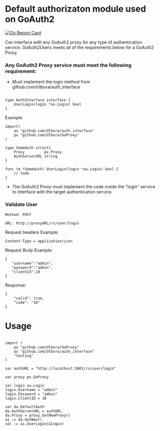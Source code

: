 

Default authorizaton module used on GoAuth2
==============

[![Go Report Card](https://goreportcard.com/badge/github.com/Ulbora/default_auth)](https://goreportcard.com/report/github.com/Ulbora/default_auth)


Can interface with any GoAuth2 proxy for any type of authentication service. GoAuth2Users meets all of the requirements below for a GoAuth2 Proxy.

### Any GoAuth2 Proxy service must meet the following requirement:
* Must implement the login method from github.com/Ulbora/auth_interface
```

type AuthInterface interface {
	UserLogin(login *au.Login) bool
}
```
Example
```
import( 
    au "github.com/Ulbora/auth_interface"
    px "github.com/Ulbora/GoProxy"
)

type SomeAuth struct{
    Proxy         px.Proxy
	AuthServerURL string
}

func (m *SomeAuth) UserLogin(login *au.Login) bool {
    // todo
}
```

* The GoAuth2 Proxy must implement the code inside the "login" service to interface with the target authentication service.

### Validate User
```
Method: POST

URL: http://proxyURL/rs/user/login
```


Request headers Example:
```
Content-Type = application/json
```
Request Body Example:
```
{
   "username":"admin",
   "password":"admin",
   "clientId":10   
}
```
Response:
```
{
    "valid": true,
    "code": "10"
}
```


# Usage

```

import (
	px "github.com/Ulbora/GoProxy"
	au "github.com/Ulbora/auth_interface"
	"testing"
)

var authURL = "http://localhost:3001/rs/user/login"

var proxy px.GoProxy

var login au.Login
login.Username = "admin"
login.Password = "admin"
login.ClientID = 10

var da DefaultAuth
da.AuthServerURL = authURL
da.Proxy = proxy.GetNewProxy()
ai := da.GetNew()
val := ai.UserLogin(&login)

```